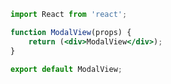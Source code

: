 <!--start-code-->

```jsx
import React from 'react';

function ModalView(props) {
    return (<div>ModalView</div>);
}

export default ModalView;
```
 
 <!--end-code-->
